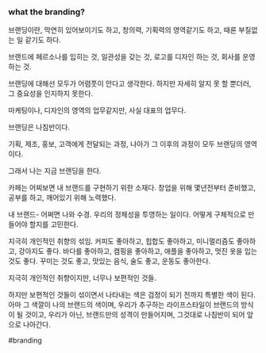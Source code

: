 
### what the branding?

브랜딩이란,
막연히 있어보이기도 하고,
창의력, 기획력의 영역같기도 하고,
때론 부질없는 일 같기도 하다.

브랜드에 페르소나를 입히는 것,
일관성을 갖는 것,
로고를 디자인 하는 것,
회사를 운영하는 것.

브랜딩에 대해선 
모두가 어렴풋이 안다고 생각한다.
하지만 자세히 알지 못 할 뿐더러,
그 중요성을 인지하지 못한다. 

마케팅이나, 디자인의 영역의 업무같지만,
사실 대표의 업무다.

브랜딩은 나침반이다.

기획, 제조, 홍보, 고객에게 전달되는 과정, 
나아가 그 이후의 과정이 모두 브랜딩의 영역이다.

그래서 나는 지금 브랜딩을 한다.

카페는 어찌보면 내 브랜드를 구현하기 위한 소재다.
창업을 위해 몇년전부터 준비했고,
공부를 하고, 깨어있기 위해 노력했다.

내 브랜드-
어쩌면 나와 수경. 
우리의 정체성을 투영하는 일이다.
어떻게 구체적으로 만들어야 할지를 고민한다.

지극히 개인적인 취향의 섞임.
커피도 좋아하고,
힙합도 좋아하고,
미니멀리즘도 좋아하고,
강아지도 좋다.
바다를 좋아하고,
캠핑을 좋아하고,
애플을 좋아하고,
멋진 옷을 입는 것도 좋다.
꾸미는 것도 좋고,
맛있는 음식, 술도 좋고,
운동도 좋아한다.

지극히 개인적인 취향이지만,
너무나 보편적인 것들.

하지만 보편적인 것들이 섞이면서 나타내는 색은
검정이 되기 전까지 특별한 색이 된다.
아마 그 색깔이 나의 브랜드의 색이며,
우리가 추구하는 라이프스타일이 브랜드의 방식이 될 것이고,
우리가 아닌, 브랜드만의 성격이 만들어지며,
그것대로 나침반이 되어 앞으로 나아간다.

#branding


